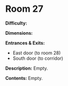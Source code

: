 # Room 27

**Difficulty:** 

**Dimensions:** 

**Entrances & Exits:**
- East door (to room 28)
- South door (to corridor)

**Description:**
Empty.

**Contents:**
Empty.